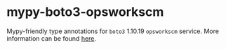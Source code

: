 # mypy-boto3-opsworkscm

Mypy-friendly type annotations for `boto3` 1.10.19 `opsworkscm` service.
More information can be found [here](https://github.com/vemel/mypy_boto3).